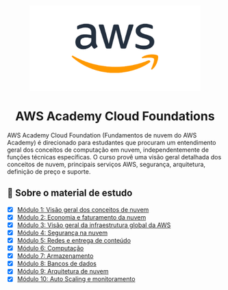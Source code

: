 <p align="center">
  <img src="./imagens/imagem-logo.png" alt="aws" width=400 height=200>
</p>

<h1 align="center">
    AWS Academy Cloud Foundations
</h1>

AWS Academy Cloud Foundation (Fundamentos de nuvem do AWS Academy) é direcionado para estudantes que procuram um entendimento geral dos conceitos 
de computação em nuvem, independentemente de funções técnicas específicas. O curso provê uma visão geral detalhada dos conceitos de nuvem, principais 
serviços AWS, segurança, arquitetura, definição de preço e suporte.

## :notebook_with_decorative_cover: Sobre o material de estudo

 - [x] [Módulo 1: Visão geral dos conceitos de nuvem][1]
 - [x] [Módulo 2: Economia e faturamento da nuvem][2]
 - [x] [Módulo 3: Visão geral da infraestrutura global da AWS][3]
 - [x] [Módulo 4: Segurança na nuvem][4]
 - [x] [Módulo 5: Redes e entrega de conteúdo][5]
 - [x] [Módulo 6: Computação][6]
 - [x] [Módulo 7: Armazenamento][7]
 - [x] [Módulo 8: Bancos de dados][8]
 - [x] [Módulo 9: Arquitetura de nuvem][9]
 - [x] [Módulo 10: Auto Scaling e monitoramento][10]

[1]: https://github.com/amandazk/estudo-aws/blob/main/Modulo-1.md
[2]: https://github.com/amandazk/estudo-aws/blob/main/Modulo-2.md
[3]: https://github.com/amandazk/estudo-aws/blob/main/Modulo-3.md
[4]: https://github.com/amandazk/estudo-aws/blob/main/Modulo-4.md
[5]: https://github.com/amandazk/estudo-aws/blob/main/Modulo-5.md
[6]: https://github.com/amandazk/estudo-aws/blob/main/Modulo-6.md
[7]: https://github.com/amandazk/estudo-aws/blob/main/Modulo-7.md
[8]: https://github.com/amandazk/estudo-aws/blob/main/Modulo-8.md
[9]: https://github.com/amandazk/estudo-aws/blob/main/Modulo-9.md
[10]: https://github.com/amandazk/estudo-aws/blob/main/Modulo-10.md
